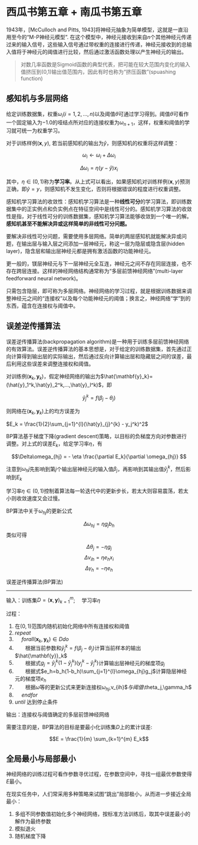 # 西瓜书第五章 + 南瓜书第五章

1943年，[McCulloch and Pitts, 1943]将神经元抽象为简单模型，这就是一直沿用至今的“M-P神经元模型”. 在这个模型中，神经元接收到来自$n$个其他神经元传递过来的输入信号，这些输入信号通过带权重的连接进行传递，神经元接收到的总输入值将于神经元的阈值进行比较，然后通过激活函数处理以产生神经元的输出。

<!-- <img src='https://docs-xy.oss-cn-shanghai.aliyuncs.com/M-P.png' width='50%'> -->

> 对数几率函数是Sigmoid函数的典型代表，把可能在较大范围内变化的输入值挤压到(0,1)输出值范围内，因此有时也称为“挤压函数”(spuashing function)

## 感知机与多层网络

给定训练数据集，权重$\omega_i (i=1,2,...,n)$以及阈值$\theta$可通过学习得到。阈值$\theta$可看作一个固定输入为$-1.0$的哑结点所对应的连接权重为$\omega_{n+1}$，这样，权重和阈值的学习就可统一为权重学习。

对于训练样例$(\mathbf{x}, y)$, 若当前感知机的输出为$\hat{y}$，则感知机的权重将这样调整：

$$\omega_i \leftarrow \omega_i + \Delta\omega_i$$

$$\Delta\omega_i = \eta(y-\hat{y})x_i$$

其中，$\eta\in(0,1)$称为**学习率**。从上式可以看出，如果感知机对训练样例$(\mathbf{x},y)$预测正确，即$\hat{y}=y$，则感知机不发生变化，否则将根据错误的程度进行权重调整。

感知机学习算法的收敛性：感知机学习算法是一种**线性可分**的学习算法，即训练数据集中的正实例点和负实例点在特征空间中是线性可分的。感知机学习算法的收敛性是指，对于线性可分的训练数据集，感知机学习算法能够收敛到一个唯一的解。**感知机甚至不能解决异或这样简单的非线性可分问题。**

要解决非线性可分问题，需要使用多层网络。简单的两层感知机就能解决异或问题，在输出层与输入层之间添加一层神经元，称这一层为隐层或隐含层(hidden layer)，隐含层和输出层神经元都是拥有激活函数的功能神经元。

更一般的，镁层神经元与下一层神经元全互连，神经元之间不存在同层连接，也不存在跨层连接。这样的神经网络结构通常称为“多层前馈神经网络”(multi-layer feedforward neural network)。

只需包含隐层，即可称为多层网络。神经网络的学习过程，就是根据训练数据来调整神经元之间的“连接权”以及每个功能神经元的阈值；换言之，神经网络“学”到的东西，蕴含在连接权与阈值中。

## 误差逆传播算法

误差逆传播算法(backpropagation algorithm)是一种用于训练多层前馈神经网络的有效算法。误差逆传播算法的基本思想是，对于给定的训练数据集，首先通过正向计算得到输出层的实际输出，然后通过反向计算输出层和隐藏层之间的误差，最后利用这些误差来调整连接权和阈值。


对训练例$(\mathbf{x}_k, \mathbf{y}_k)$，假定神经网络的输出为$\hat{\mathbf{y}_k}=(\hat{y}_1^k,\hat{y}_2^k,...,\hat{y}_l^k)$，即

$$\hat{y}_j^k=f(\beta_j-\theta_j)$$

则网络在$(\mathbf{x}_k, \mathbf{y}_k)$上的均方误差为

$E_k = \frac{1}{2}\sum_{j=1}^{l}(\hat{y}_{j}^{k} - y_j^k)^2$


BP算法基于梯度下降(gradient descent)策略，以目标的负梯度方向对参数进行调整。对上式的误差$E_k$，给定学习率$\eta$，有

$$\Delta\omega_{hj} = - \eta \frac{\partial E_k}{\partial \omega_{hj}} $$

注意到$\omega_hj$先影响到第$j$个输出层神经元的输入值$\beta_j$，再影响到其输出值$\hat{y}_j^k$，然后影响到$E_k$

学习率$\eta \in (0,1)$控制着算法每一轮迭代中的更新步长，若太大则容易震荡，若太小则收敛速度又会过慢。

BP算法中关于$\omega_{hj}$的更新公式

$$\Delta \omega_{hj} = \eta g_j b_h$$
类似可得

$$\Delta \theta_j = - \eta g_j$$
$$\Delta v_{ih} = \eta e_h x_i$$
$$\Delta \gamma_h = -\eta e_h$$

误差逆传播算法(BP算法)

---

输入：训练集$D={(\mathbf{x}, \mathbf{y})}_{k=1}^m$;
&emsp;学习率$\eta$

过程：
1. 在$(0,1)$范围内随机初始化网络中所有连接权和阈值
2. $repeat$
3. &emsp; $for all (\mathbf{x}_k, \mathbf{y}_k) \in D do$
4. &emsp;&emsp;根据当前参数和$\hat{y}_j^k=f(\beta_j-\theta_j)$计算当前样本的输出$\hat{\mathbf{y}}_k$
5. &emsp;&emsp;根据式$g_j=\hat{y}_j^k(1-\hat{y}_j^k)(y_j^k-\hat{y}_j^k)$计算输出层神经元的梯度项$g_j$
6. &emsp;&emsp;根据式$e_h=b_h(1-b_h)\sum_{j=1}^{l}\omega_{hj}g_j$计算隐层神经元的梯度项$e_h$
7. &emsp;&emsp;根据$\omega$等的更新公式来更新连接权$\omega_{hj},$v_{ih}$$与阈值$\theta_j$,$\gamma_h$
8. &emsp; $end for$
9. $until$ 达到停止条件

输出：连接权与阈值确定的多层前馈神经网络

需要注意的是，BP算法的目标是要最小化训练集$D$上的累计误差:

$$E = \frac{1}{m} \sum_{k=1}^{m} E_k$$


## 全局最小与局部最小

神经网络的训练过程可看作参数寻优过程，在参数空间中，寻找一组最优参数使得$E$最小。

在现实任务中，人们常采用多种策略来试图“跳出”局部极小，从而进一步接近全局最小：
1. 多组不同参数值初始化多个神经网络，按标准方法训练后，取其中误差最小的解作为最终参数
2. 模拟退火
3. 随机梯度下降
